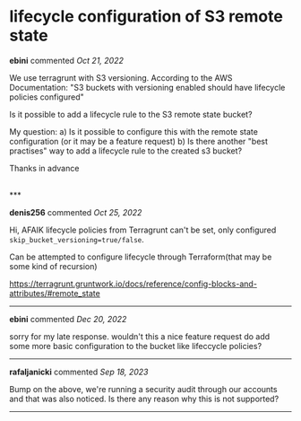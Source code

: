 # lifecycle configuration of S3 remote state

**ebini** commented *Oct 21, 2022*

We use terragrunt with S3 versioning. 
According to the AWS Documentation: "S3 buckets with versioning enabled should have lifecycle policies configured"

Is it possible to add a lifecycle rule to the S3 remote state bucket?

My question:
a) Is it possible to configure this with the remote state configuration (or it may be a feature request)
b) Is there another "best practises" way to add a lifecycle rule to the created s3 bucket?

Thanks in advance

<br />
***


**denis256** commented *Oct 25, 2022*

Hi,
AFAIK lifecycle policies from Terragrunt can't be set, only configured `skip_bucket_versioning=true/false`.

Can be attempted to configure lifecycle through Terraform(that may be some kind of recursion)

https://terragrunt.gruntwork.io/docs/reference/config-blocks-and-attributes/#remote_state

***

**ebini** commented *Dec 20, 2022*

sorry for my late response. 
wouldn't this a nice feature request do add some more basic configuration to the bucket like lifeccycle policies?
***

**rafaljanicki** commented *Sep 18, 2023*

Bump on the above, we're running a security audit through our accounts and that was also noticed. Is there any reason why this is not supported?
***

